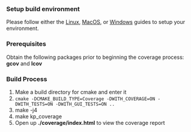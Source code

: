 ### Setup build environment
Please follow either the [Linux](Building-Environment-on-Linux), [MacOS](Building-Environment-on-MacOS), or [Windows](Building-Environment-on-Windows) guides to setup your environment.

### Prerequisites
Obtain the following packages prior to beginning the coverage process: **gcov** and **lcov**

### Build Process

1. Make a build directory for cmake and enter it
2. ```cmake -DCMAKE_BUILD_TYPE=Coverage -DWITH_COVERAGE=ON -DWITH_TESTS=ON -DWITH_GUI_TESTS=ON ..```
3. make -j4
4. make kp_coverage
5. Open up **./coverage/index.html** to view the coverage report
